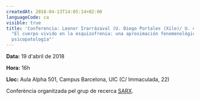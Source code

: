```yaml
---
createdAt: 2018-04-13T14:05:14+02:00
languageCode: ca
visible: true
title: 'Conferencia: Leonor Irarrázaval (U. Diego Portales (Xile)/ U. de Heidelberg).
  "El cuerpo vivido en la esquizofrenia: una aproximación fenomenológica a la
  psicopatología"'
---
```


**Data:** 19 d'abril de 2018

**Hora:** 16h

**Lloc:** Aula Alpha 501, Campus Barcelona, UIC (C/ Immaculada, 22)

Conferència organitzada pel grup de recerca [SARX](http://www.uic.es/ca/grups-de-recerca/grup-de-recerca-en-antropologia-de-la-corporalitat).
